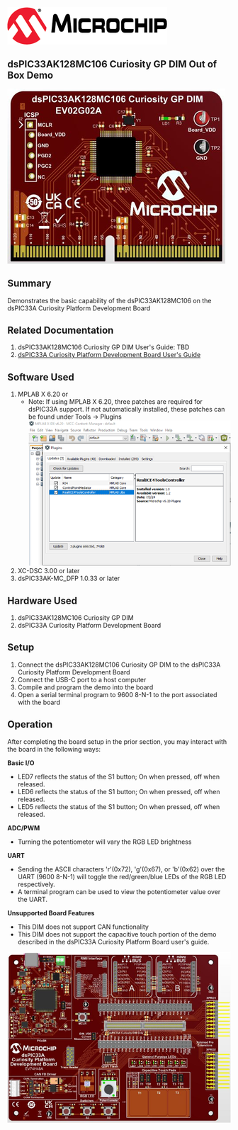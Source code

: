 <picture>
    <source media="(prefers-color-scheme: dark)" srcset="../images/microchip_logo_white_red.png">
	<source media="(prefers-color-scheme: light)" srcset="../images/microchip_logo_black_red.png">
    <img alt="Microchip Logo." src="../images/microchip_logo_black_red.png">
</picture>

## dsPIC33AK128MC106 Curiosity GP DIM Out of Box Demo
![Board picture](./images/dim.jpg)

## Summary
Demonstrates the basic capability of the dsPIC33AK128MC106 on the dsPIC33A Curiosity Platform Development Board

## Related Documentation
1) dsPIC33AK128MC106 Curiosity GP DIM User's Guide: TBD
2) [dsPIC33A Curiosity Platform Development Board User's Guide](https://ww1.microchip.com/downloads/aemDocuments/documents/MCU16/ProductDocuments/UserGuides/dsPIC33A-Curiosity-Platform-Development-Board-Users-Guide-DS70005562.pdf)

## Software Used 
1) MPLAB X 6.20 or 
    * Note: If using MPLAB X 6.20, three patches are required for dsPIC33A support. If not automatically installed, these patches can be found under Tools -> Plugins<br>
    ![MPLAB X Plugins Update](./images/mplabPatches.png)
2) XC-DSC 3.00 or later
3) dsPIC33AK-MC_DFP 1.0.33 or later

## Hardware Used
1) dsPIC33AK128MC106 Curiosity GP DIM
2) dsPIC33A Curiosity Platform Development Board

## Setup
1) Connect the dsPIC33AK128MC106 Curiosity GP DIM to the dsPIC33A Curiosity Platform Development Board
2) Connect the USB-C port to a host computer
3) Compile and program the demo into the board
4) Open a serial terminal program to 9600 8-N-1 to the port associated with the board

## Operation
After completing the board setup in the prior section, you may interact with the board in the following ways:

**Basic I/O**
* LED7 reflects the status of the S1 button; On when pressed, off when released.
* LED6 reflects the status of the S1 button; On when pressed, off when released.
* LED5 reflects the status of the S1 button; On when pressed, off when released.

**ADC/PWM**
* Turning the potentiometer will vary the RGB LED brightness

**UART**
* Sending the ASCII characters 'r'(0x72), 'g'(0x67), or 'b'(0x62) over the UART (9600 8-N-1) will toggle the red/green/blue LEDs of the RGB LED respectively.
* A terminal program can be used to view the potentiometer value over the UART.

**Unsupported Board Features**
* This DIM does not support CAN functionality
* This DIM does not support the capacitive touch portion of the demo described in the dsPIC33A Curiosity Platform Board user's guide.

![Curiosity Platform Board](../images/curiosity.jpg)
 




